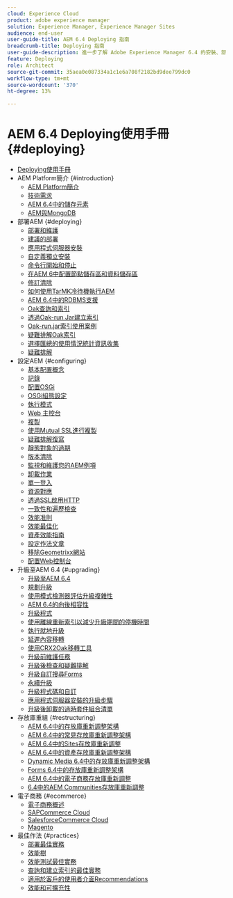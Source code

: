 ```yaml
---
cloud: Experience Cloud
product: adobe experience manager
solution: Experience Manager, Experience Manager Sites
audience: end-user
user-guide-title: AEM 6.4 Deploying 指南
breadcrumb-title: Deploying 指南
user-guide-description: 進一步了解 Adobe Experience Manager 6.4 的安裝、部署和架構，包括我們的 Adobe Managed Services 雲端部署。
feature: Deploying
role: Architect
source-git-commit: 35aea0e087334a1c1e6a708f2182bd9dee799dc0
workflow-type: tm+mt
source-wordcount: '370'
ht-degree: 13%

---
```



# AEM 6.4 Deploying使用手冊 {#deploying}

+ [Deploying使用手冊](home.md)
+ AEM Platform簡介 {#introduction}
   + [AEM Platform簡介](platform.md)
   + [技術需求](technical-requirements.md)
   + [AEM 6.4中的儲存元素](storage-elements-in-aem-6.md)
   + [AEM與MongoDB](aem-with-mongodb.md)
+ 部署AEM {#deploying}
   + [部署和維護](deploy.md)
   + [建議的部署](recommended-deploys.md)
   + [應用程式伺服器安裝](application-server-install.md)
   + [自定義獨立安裝](custom-standalone-install.md)
   + [命令行開始和停止](command-line-start-and-stop.md)
   + [在AEM 6中配置節點儲存區和資料儲存區](data-store-config.md)
   + [修訂清除](revision-cleanup.md)
   + [如何使用TarMK冷待機執行AEM](tarmk-cold-standby.md)
   + [AEM 6.4中的RDBMS支援](rdbms-support-in-aem.md)
   + [Oak查詢和索引](queries-and-indexing.md)
   + [透過Oak-run Jar建立索引](indexing-via-the-oak-run-jar.md)
   + [Oak-run.jar索引使用案例](oak-run-indexing-usecases.md)
   + [疑難排解Oak索引](troubleshooting-oak-indexes.md)
   + [選擇匯總的使用情況統計資訊收集](opt-in-aggregated-usage-statistics.md)
   + [疑難排解](troubleshooting.md)
+ 設定AEM {#configuring}
   + [基本配置概念](configuring.md)
   + [記錄](configure-logging.md)
   + [配置OSGi](configuring-osgi.md)
   + [OSGi組態設定](osgi-configuration-settings.md)
   + [執行模式](configure-runmodes.md)
   + [Web 主控台](web-console.md)
   + [複製](replication.md)
   + [使用Mutual SSL進行複製](mssl-replication.md)
   + [疑難排解復寫](troubleshoot-rep.md)
   + [靜態對象的過期](expiration-static-objects.md)
   + [版本清除](version-purging.md)
   + [監視和維護您的AEM例項](monitoring-and-maintaining.md)
   + [卸載作業](offloading.md)
   + [單一登入](single-sign-on.md)
   + [資源對應](resource-mapping.md)
   + [透過SSL啟用HTTP](https://experienceleague.adobe.com/docs/experience-manager-64/administering/security/ssl-by-default.html)
   + [一致性和遍歷檢查](consistency-check.md)
   + [效能准則](performance-guidelines.md)
   + [效能最佳化](configuring-performance.md)
   + [資產效能指南](https://experienceleague.adobe.com/docs/experience-manager-64/assets/administer/performance-tuning-guidelines.html)
   + [設定作法文章](ht-deploy.md)
   + [移除Geometrixx網站](removing-the-geometrixx-sites.md)
   + [配置Web控制台](configuring-web-console.md)
+ 升級至AEM 6.4 {#upgrading}
   + [升級至AEM 6.4](upgrade.md)
   + [規劃升級](upgrade-planning.md)
   + [使用模式檢測器評估升級複雜性](pattern-detector.md)
   + [AEM 6.4的向後相容性](backward-compatibility.md)
   + [升級程式](upgrade-procedure.md)
   + [使用離線重新索引以減少升級期間的停機時間](upgrade-offline-reindexing.md)
   + [執行就地升級](in-place-upgrade.md)
   + [延遲內容移轉](lazy-content-migration.md)
   + [使用CRX2Oak移轉工具](using-crx2oak.md)
   + [升級前維護任務](pre-upgrade-maintenance-tasks.md)
   + [升級後檢查和疑難排解](post-upgrade-checks-and-troubleshooting.md)
   + [升級自訂搜尋Forms](upgrading-custom-search-forms.md)
   + [永續升級](sustainable-upgrades.md)
   + [升級程式碼和自訂](upgrading-code-and-customizations.md)
   + [應用程式伺服器安裝的升級步驟](app-server-upgrade.md)
   + [升級後卸載的過時套件組合清單](obsolete-bundles.md)
+ 存放庫重組 {#restructuring}
   + [AEM 6.4中的存放庫重新調整架構](repository-restructuring.md)
   + [AEM 6.4中的常見存放庫重新調整架構](all-repository-restructuring-in-aem-6-4.md)
   + [AEM 6.4中的Sites存放庫重新調整](sites-repository-restructuring-in-aem-6-4.md)
   + [AEM 6.4中的資產存放庫重新調整架構](https://experienceleague.adobe.com/docs/experience-manager-64/deploying/restructuring/repository-restructuring.html)
   + [Dynamic Media 6.4中的存放庫重新調整架構](dynamicmedia-repository-restructuring-in-aem-6-4.md)
   + [Forms 6.4中的存放庫重新調整架構](forms-repository-restructuring-in-aem-6-4.md)
   + [AEM 6.4中的電子商務存放庫重新調整](ecommerce-repository-restructuring-in-aem-6-4.md)
   + [6.4中的AEM Communities存放庫重新調整](communities-repository-restructuring-in-aem-6-4.md)
+ 電子商務 {#ecommerce}
   + [電子商務概述](ecommerce.md)
   + [SAPCommerce Cloud](sap-commerce-cloud.md)
   + [SalesforceCommerce Cloud](https://github.com/adobe/commerce-salesforce)
   + [Magento](https://www.adobe.io/apis/experiencecloud/commerce-integration-framework/integrations.html#!AdobeDocs/commerce-cif-documentation/master/integrations/02-AEM-Magento.md)
+ 最佳作法 {#practices}
   + [部署最佳實務](best-practices.md)
   + [效能樹](performance-tree.md)
   + [效能測試最佳實務](best-practices-for-performance-testing.md)
   + [查詢和建立索引的最佳實務](best-practices-for-queries-and-indexing.md)
   + [適用於客戶的使用者介面Recommendations](ui-recommendations.md)
   + [效能和可擴充性](performance.md)


<!--

To be removed:
[Quickstart for AEM Screens](setting-up-a-basic-project-screens.md)
[Device Control Center](device-control-center.md)
[repository-restructuring-in-aem64](repository-restructuring-in-aem64.md)
[Web Console] (configuring-web-console.md)
[Configuring and Deploying AEM Screens](configuring-screens-introduction.md)
[Kickstart Guide](kickstart-for-aem-screens.md)
/help/sites/deploying/using/performance-lp.md
/help/sites-deploying/do-not-delete-performance-guidelines-pdf.md
/help/sites-deploying/removing-the-geometrixx-sites.md
/help/sites-deploying/consistency-check.md

Redirects:
[(Enabling HTTP Over SSL)](config-ssl.md) redirect to /content/help/en/experience-manager/6-4/sites-administering/ssl-by-default
-->
